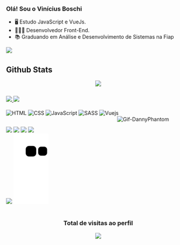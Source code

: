 ### Olá! Sou o Vinícius Boschi

- 🖥️ Estudo JavaScript e VueJs.
- 👨🏻‍💻 Desenvolvedor Front-End.
- 📚 Graduando em Análise e Desenvolvimento de Sistemas na Fiap
<img width="800rem" src="https://c.tenor.com/s6eHxBGHvlIAAAAC/animation-cartoons.gif">

<h2> Github Stats </h2>

<div align="center">
    <img  src="https://github-readme-streak-stats.herokuapp.com?user=Vinicius-Boschi&theme=radical&hide_border=true&date_format=M%20j%5B%2C%20Y%5D">
</div>

###

<div>
  <a href="https://github.com/Vinicius-Boschi">
    <img height="180em" src="https://github-readme-stats.vercel.app/api?username=Vinicius-Boschi&show_icons=true&theme=dracula&include_all_commits=true&count_private=true">
    <img height="180em" src="https://github-readme-stats.vercel.app/api/top-langs/?username=Vinicius-Boschi&layout=compact&langs_count=16&theme=dracula">
  </a>
</div>
  
<div style="display: inline_block"><br>
  <img align="center" alt="HTML" height="30" width="40" src="https://cdn.jsdelivr.net/gh/devicons/devicon/icons/html5/html5-plain-wordmark.svg">  
  <img align="center" alt="CSS" height="30" width="40" src="https://cdn.jsdelivr.net/gh/devicons/devicon/icons/css3/css3-plain-wordmark.svg">  
  <img align="center" alt="JavaScript" height="30" width="40" src="https://cdn.jsdelivr.net/gh/devicons/devicon/icons/javascript/javascript-plain.svg">
  <img align="center" alt="SASS" height="30" width="40" src="https://cdn.jsdelivr.net/gh/devicons/devicon/icons/sass/sass-original.svg">
  <img align="center" alt="Vuejs" height="30" width="40" src="https://cdn.jsdelivr.net/gh/devicons/devicon/icons/vuejs/vuejs-original-wordmark.svg" />  
  <img align="right" alt="Gif-DannyPhantom" height="auto" width="200" src="https://images-wixmp-ed30a86b8c4ca887773594c2.wixmp.com/f/f96fa9ef-d7d0-4fa5-b3c8-a458e12dd84d/ddqelt5-4bd7e956-1884-43b1-9488-3532f3892788.gif?token=eyJ0eXAiOiJKV1QiLCJhbGciOiJIUzI1NiJ9.eyJzdWIiOiJ1cm46YXBwOjdlMGQxODg5ODIyNjQzNzNhNWYwZDQxNWVhMGQyNmUwIiwiaXNzIjoidXJuOmFwcDo3ZTBkMTg4OTgyMjY0MzczYTVmMGQ0MTVlYTBkMjZlMCIsIm9iaiI6W1t7InBhdGgiOiJcL2ZcL2Y5NmZhOWVmLWQ3ZDAtNGZhNS1iM2M4LWE0NThlMTJkZDg0ZFwvZGRxZWx0NS00YmQ3ZTk1Ni0xODg0LTQzYjEtOTQ4OC0zNTMyZjM4OTI3ODguZ2lmIn1dXSwiYXVkIjpbInVybjpzZXJ2aWNlOmZpbGUuZG93bmxvYWQiXX0.x4kuLs9TWRpFVrAvDjU5pwTxD3tKX7f08taHHx3ny5Y"
</div>

##
  
<div>
  <a href="mailto:vinicius.yg@gmail.com"><img src="https://img.shields.io/badge/Gmail-D14836?style=for-the-badge&logo=gmail&logoColor=white"></a>
  <a href="https://www.linkedin.com/in/viniciusboschi/"><img src="https://img.shields.io/badge/LinkedIn-0077B5?style=for-the-badge&logo=linkedin&logoColor=white"></a>
  <a href="https://codepen.io/vinicius-simoes"><img src="https://img.shields.io/badge/CodePen-100000?style=for-the-badge&logo=codepen&logoColor=white"></a>
  <a href="https://portfolioviniciusboschi.herokuapp.com/"><img src="https://img.shields.io/badge/Portfolio-00B2FF?style=for-the-badge&logo=portfolio&logoColor=white"></a>
</div>

  <div>
    <img src="https://activity-graph.herokuapp.com/graph?username=Vinicius-Boschi&theme=redical">
    <img src="https://github.com/Vinicius-Boschi/Vinicius-Boschi/blob/output/github-contribution-grid-snake.svg">
  </div>
  
#
  <div align="center">
    <h3> Total de visitas ao perfil </h3>
    <img src="https://profile-counter.glitch.me/Vinicius-Boschi/count.svg"
  </div>
